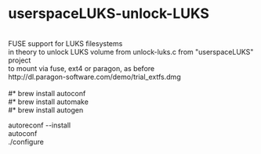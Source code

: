 # userspaceLUKS-unlock-LUKS
<br>
FUSE support for LUKS filesystems
<br>
in theory to unlock LUKS volume from unlock-luks.c from "userspaceLUKS" project
<br>
to mount via fuse, ext4 or paragon, as before
<br>
http://dl.paragon-software.com/demo/trial_extfs.dmg
<br>

<br>
#* brew install autoconf
<br>
#* brew install automake
<br>
#* brew install autogen
<br>
 
 


autoreconf --install
<br>
autoconf
<br>
./configure
